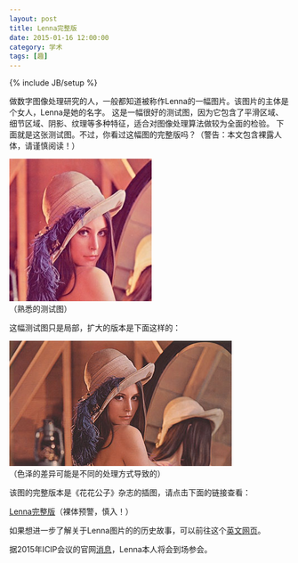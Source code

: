 ```yaml
---
layout: post
title: Lenna完整版
date: 2015-01-16 12:00:00
category: 学术
tags: [趣]
---
```

{% include JB/setup %}

做数字图像处理研究的人，一般都知道被称作Lenna的一幅图片。该图片的主体是个女人，Lenna是她的名字。
这是一幅很好的测试图，因为它包含了平滑区域、细节区域、阴影、纹理等多种特征，适合对图像处理算法做较为全面的检验。
下面就是这张测试图。不过，你看过这幅图的完整版吗？（警告：本文包含裸露人体，请谨慎阅读！）

<!--more-->

![](/images/2015-01-16-lenna-std.jpg)  
（熟悉的测试图）

这幅测试图只是局部，扩大的版本是下面这样的：

![](/images/2015-01-16-lenna-top.jpg)  
（色泽的差异可能是不同的处理方式导致的）

该图的完整版本是《花花公子》杂志的插图，请点击下面的链接查看：

[Lenna完整版](/images/2015-01-16-lenna-full.jpg)（裸体预警，慎入！）

如果想进一步了解关于Lenna图片的的历史故事，可以前往这个[英文网页](http://www.ee.cityu.edu.hk/~lmpo/lenna/Lenna97.html)。

据2015年ICIP会议的官网[消息](http://www.icip2015.org/news.html)，Lenna本人将会到场参会。
